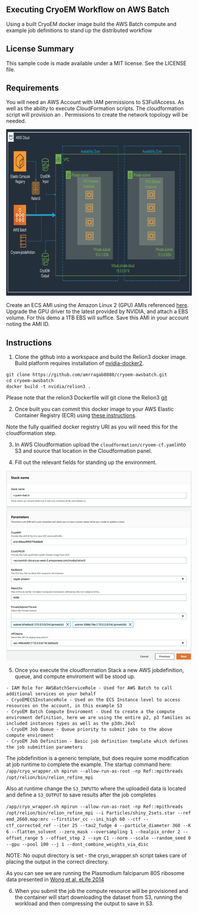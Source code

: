 ## Executing CryoEM Workflow on AWS Batch

Using a built CryoEM docker image build the AWS Batch compute and example job definitions to stand up the distributed workflow 

## License Summary

This sample code is made available under a MIT license. See the LICENSE file.

## Requirements

You will need an AWS Account with IAM permissions to S3FullAccess. As well as the ability to execute CloudFormation scripts. The cloudformation script will provision an . Permissions to create the network topology will be needed.

<p align="center">
  <img src="/imgs/arch.png?raw=true" alt="CryoEM Workflow Overview" width="800" height="450"/>
</p>

Create an ECS AMI using the Amazon Linux 2 (GPU) AMIs referenced [here](https://docs.aws.amazon.com/AmazonECS/latest/developerguide/ecs-optimized_AMI.html). Upgrade the GPU driver to the latest provided by NVIDIA, and attach a EBS volume. For this demo a 1TB EBS will suffice. Save this AMI in your account noting the AMI ID.

## Instructions

1) Clone the github into a workspace and build the Relion3 docker image. Build platform requires installation of [nvidia-docker2](https://github.com/NVIDIA/nvidia-docker).
```
git clone https://github.com/amrragab8080/cryoem-awsbatch.git
cd cryoem-awsbatch
docker build -t nvidia/relion3 .
```
Please note that the relion3 Dockerfile will git clone the Relion3 [git](https://github.com/3dem/relion.git)

2) Once built you can commit this docker image to your AWS Elastic Container Registry (ECR) using [these instructions](https://docs.aws.amazon.com/AmazonECR/latest/userguide/docker-push-ecr-image.html).

Note the fully qualified docker registry URI as you will need this for the cloudformation step.

3) In AWS Cloudformation upload the ```cloudformation/cryoem-cf.yaml```into S3 and source that location in the Cloudformation panel.

4) Fill out the relevant fields for standing up the environment.
<p align="center">
  <img src="/imgs/cfn.png?raw=true" alt="CloudFormation"/>
</p>

5) Once you execute the cloudformation Stack a new AWS jobdefinition, queue, and compute enviroment will be stood up.
```
- IAM Role for AWSBatchServiceRole - Used for AWS Batch to call additional services on your behalf
- CryoEMECSInstanceRole - Used on the ECS Instance level to access resources on the account, in this example S3
- CryoEM Batch Compute Enviroment - Used to create a the compute enviroment definition, here we are using the entire p2, p3 families as included instances types as well as the p3dn.24xl
- CryoEM Job Queue - Queue priority to submit jobs to the above compute enviroment
- CryoEM Job Definition - Basic job definition template which defines the job submittion parameters
```
The jobdefinition is a generic template, but does require some modification at job runtime to complete the example. The startup command here:
```/app/cryo_wrapper.sh mpirun --allow-run-as-root -np Ref::mpithreads /opt/relion/bin/relion_refine_mpi```

Also at runtime change the ```S3_INPUT```to where the uploaded data is located and define a ```S3_OUTPUT``` to save results after the job completes

```/app/cryo_wrapper.sh mpirun --allow-run-as-root -np Ref::mpithreads /opt/relion/bin/relion_refine_mpi --i Particles/shiny_2sets.star --ref emd_2660.map:mrc --firstiter_cc --ini_high 60 --ctf --ctf_corrected_ref --iter 25 --tau2_fudge 4 --particle_diameter 360 --K 6 --flatten_solvent --zero_mask --oversampling 1 --healpix_order 2 --offset_range 5 --offset_step 2 --sym C1 --norm --scale --random_seed 0 --gpu --pool 100 --j 1 --dont_combine_weights_via_disc```

NOTE: No ouput directory is set - the cryo_wrapper.sh script takes care of placing the output in the correct directory.

As you can see we are running the Plasmodium falciparum 80S ribosome data presented in [Wong et al, eLife 2014](https://elifesciences.org/articles/03080)

6) When you submit the job the compute resource will be provisioned and the container will start downloading the dataset from S3, running the workload and then compressing the output to save in S3.